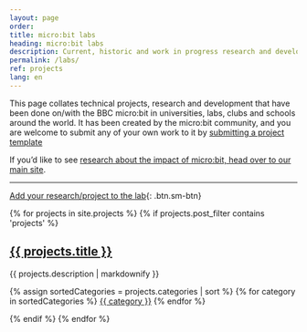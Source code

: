 ```yaml
---
layout: page
order:
title: micro:bit labs
heading: micro:bit labs
description: Current, historic and work in progress research and development projects relating to technical aspects of the micro:bit.
permalink: /labs/
ref: projects
lang: en
---
```


This page collates technical projects, research and development that have been done on/with the BBC micro:bit in universities, labs, clubs and schools around the world. It has been created by the micro:bit community, and you are welcome to submit any of your own work to it by [submitting a project template](https://github.com/microbit-foundation/dev-docs/issues/new?template=labs.md)

If you’d like to see [research about the impact of micro:bit, head over to our main site](https://microbit.org/research/).

---

[Add your research/project to the lab](https://github.com/microbit-foundation/dev-docs/issues/new?template=labs.md){: .btn.sm-btn}

{% for projects in site.projects %}
  {% if projects.post_filter contains 'projects' %}
  <div class="project-post">
  <h2>
    <a href="{{ projects.permalink }}">
    {{ projects.title }}
    </a>
  </h2>
  <p>{{ projects.description | markdownify }}</p>
  </div>
  <div class="categories">
    {% assign sortedCategories = projects.categories | sort %}
    {% for category in sortedCategories %}
        <span class="category">
            <a href="/projects/category/{{ category }}" class="btn sm-btn">{{ category }}</a>
        </span>
    {% endfor %}
  </div>

  {% endif %}
{% endfor %}
